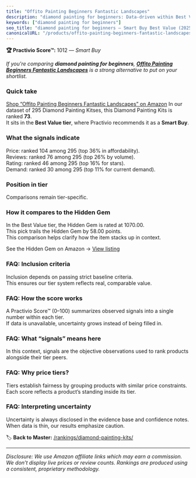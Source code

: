```yaml
---
title: "Offito Painting Beginners Fantastic Landscapes"
description: "diamond painting for beginners: Data-driven within Best Value ranking using the Practivio Score™. Positioned by quality, value, demand, findability, momentum."
keywords: ["diamond painting for beginners"]
seo_title: "diamond painting for beginners — Smart Buy Best Value (2025)"
canonicalURL: "/products/offito-painting-beginners-fantastic-landscapes-B0F1KQFG91/"
---
```


**🏆 Practivio Score™:** 1012 — _Smart Buy_


*If you're comparing **diamond painting for beginners**, **[Offito Painting Beginners Fantastic Landscapes](https://www.amazon.com/dp/B0F1KQFG91?tag=practivio-20)** is a strong alternative to put on your shortlist.*
### Quick take
[Shop “Offito Painting Beginners Fantastic Landscapes” on Amazon](https://www.amazon.com/dp/B0F1KQFG91?tag=practivio-20)
In our dataset of 295 Diamond Painting Kitses, this Diamond Painting Kits is ranked **73**.  
It sits in the **Best Value tier**, where Practivio recommends it as a **Smart Buy**.

### What the signals indicate
Price: ranked 104 among 295 (top 36% in affordability).  
Reviews: ranked 76 among 295 (top 26% by volume).  
Rating: ranked 46 among 295 (top 16% for stars).  
Demand: ranked 30 among 295 (top 11% for current demand).

### Position in tier
Comparisons remain tier-specific.

### How it compares to the Hidden Gem
In the Best Value tier, the Hidden Gem is rated at 1070.00.  
This pick trails the Hidden Gem by 58.00 points.  
This comparison helps clarify how the item stacks up in context.  

See the Hidden Gem on Amazon → [View listing](https://www.amazon.com/dp/B09FF26874?tag=practivio-20)

### FAQ: Inclusion criteria
Inclusion depends on passing strict baseline criteria.  
This ensures our tier system reflects real, comparable value.

### FAQ: How the score works
A Practivio Score™ (0–100) summarizes observed signals into a single number within each tier.  
If data is unavailable, uncertainty grows instead of being filled in.

### FAQ: What “signals” means here
In this context, signals are the objective observations used to rank products alongside their tier peers.

### FAQ: Why price tiers?
Tiers establish fairness by grouping products with similar price constraints.  
Each score reflects a product’s standing inside its tier.

### FAQ: Interpreting uncertainty
Uncertainty is always disclosed in the evidence base and confidence notes.  
When data is thin, our results emphasize caution.


🏷️ **Back to Master:** [/rankings/diamond-painting-kits/](/rankings/diamond-painting-kits/)

---
_Disclosure: We use Amazon affiliate links which may earn a commission. We don’t display live prices or review counts. Rankings are produced using a consistent, proprietary methodology._

